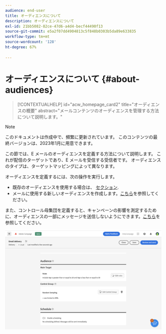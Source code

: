 ```yaml
---
audience: end-user
title: オーディエンスについて
description: オーディエンスについて
exl-id: 21bb5082-82ce-47d6-a4d4-becf44490f13
source-git-commit: e5a2f07dd4904813c5f848b0303b5da89e633835
workflow-type: tm+mt
source-wordcount: '128'
ht-degree: 67%

---
```


# オーディエンスについて {#about-audiences}

>[!CONTEXTUALHELP]
>id="acw_homepage_card2"
>title="オーディエンスの概要"
>abstract="メールコンテンツのオーディエンスを管理する方法について説明します。"

>[!NOTE]
>
>このドキュメントは作成中で、頻繁に更新されています。 このコンテンツの最終バージョンは、2023年1月に用意できます。

<!--
Audience only created for the delivery, not available later-->


<!--
Three ways:
* existing audience

Campaign or AEP Audiences

* create new on the fly

query like AEP segment builder (same component with campaign data)

* import from file

show use case with a new audience creation (or import from file?)

control groups like acc: exract, random, based on attribute
-->

この節では、E メールのオーディエンスを定義する方法について説明します。 これが配信のターゲットであり、E メールを受信する受信者です。 オーディエンスのタイプは、ターゲットマッピングによって異なります。

オーディエンスを定義するには、次の操作を実行します。

* 既存のオーディエンスを使用する場合は、 [セクション](add-audience.md).
* メールに使用する新しいオーディエンスを作成します。[こちら](segment-builder.md)を参照してください。

また、コントロール母集団を定義すると、キャンペーンの影響を測定するために、オーディエンスの一部にメッセージを送信しないようにできます。[こちら](control-group.md)を参照してください。

![](assets/about-audience.png)
